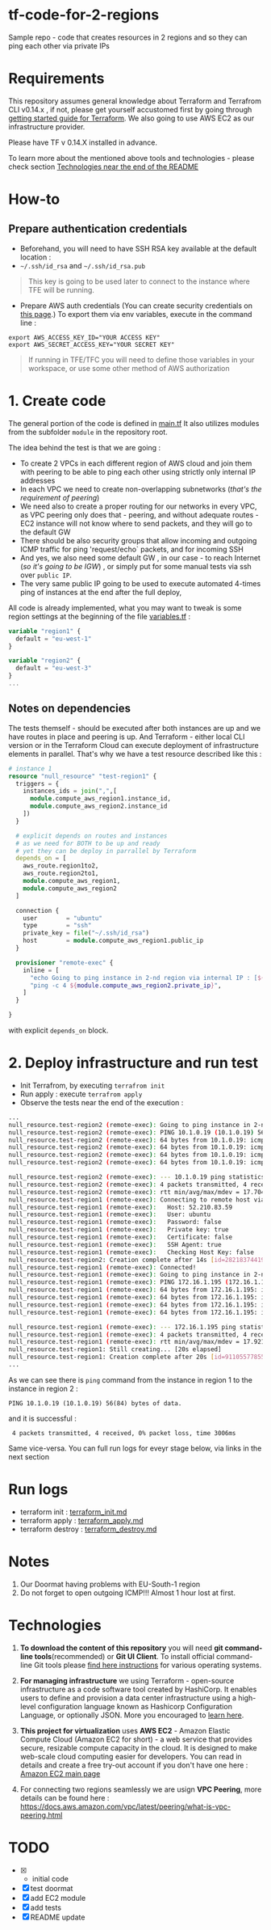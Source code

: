 # tf-code-for-2-regions
Sample repo - code that creates resources in 2 regions and so they can ping each other via private IPs

# Requirements

This repository assumes general knowledge about Terraform and Terrafrom CLI v0.14.x , if not, please get yourself accustomed first by going through [getting started guide for Terraform](https://learn.hashicorp.com/terraform?track=getting-started#getting-started). We also going to use AWS EC2 as our infrastructure provider.

Please have TF v 0.14.X installed in advance.

To learn more about the mentioned above tools and technologies - please check section [Technologies near the end of the README](#technologies)

# How-to

## Prepare authentication credentials
- Beforehand, you will need to have SSH RSA key available at the default location :
 - `~/.ssh/id_rsa` and `~/.ssh/id_rsa.pub`
 > This key is going to be used later to connect to the instance where TFE will be running.
 
- Prepare AWS auth credentials (You can create security credentials on [this page](https://console.aws.amazon.com/iam/home?#security_credential).) To export them via env variables, execute in the command line :
 ```
 export AWS_ACCESS_KEY_ID="YOUR ACCESS KEY"
 export AWS_SECRET_ACCESS_KEY="YOUR SECRET KEY"
 ```

> If running in TFE/TFC you will need to define those variables in your workspace, or use some other method of AWS authorization

# 1. Create code

The general portion of the code is defined in [main.tf](main.tf)
It also utilizes modules from the subfolder `module` in the repository root.

The idea behind the test is that we are going : 

- To create 2 VPCs in each different region of AWS cloud and join them with peering to be able to ping each other using strictly only internal IP addresses
- In each VPC we need to create non-overlapping subnetworks (*that's the requirement of peering*)
- We need also to create a proper routing for our networks in every VPC, as VPC peering only does that - peering, and without adequate routes - EC2 instance will not know where to send packets, and they will go to the default GW
- There should be also security groups that allow incoming and outgoing ICMP traffic for ping 'request/echo` packets, and for incoming SSH
- And yes, we also need some default GW , in our case - to reach Internet (*so it's going to be IGW*) , or simply put for some manual tests via ssh over `public IP`.
- The very same public IP going to be used to execute automated 4-times ping of instances at the end after the full deploy,

All code is already implemented, what you may want to tweak is some region settings at the beginning of the file [variables.tf](variables.tf) : 

```Terraform
variable "region1" {
  default = "eu-west-1"
}

variable "region2" {
  default = "eu-west-3"
}
...
```

## Notes on dependencies 

The tests themself - should be executed after both instances are up and we have routes in place and peering is up. And Terraform - either local CLI version or in the Terraform Cloud can execute deployment of infrastructure elements in parallel. That's why we have a test resource described like this : 

```Terraform
# instance 1 
resource "null_resource" "test-region1" {
  triggers = {
    instances_ids = join(",",[ 
      module.compute_aws_region1.instance_id,
      module.compute_aws_region2.instance_id
    ])
  }

  # explicit depends on routes and instances
  # as we need for BOTH to be up and ready
  # yet they can be deploy in parrallel by Terraform 
  depends_on = [
    aws_route.region1to2,
    aws_route.region2to1,
    module.compute_aws_region1,
    module.compute_aws_region2
  ]

  connection {
    user        = "ubuntu"
    type        = "ssh"
    private_key = file("~/.ssh/id_rsa")
    host        = module.compute_aws_region1.public_ip
  }

  provisioner "remote-exec" {
    inline = [
      "echo Going to ping instance in 2-nd region via internal IP : [${module.compute_aws_region2.private_ip}]",
      "ping -c 4 ${module.compute_aws_region2.private_ip}",
    ]
  }

}
```

with explicit `depends_on` block. 


# 2. Deploy infrastructure and run test

- Init Terrafrom, by executing `terrafrom init`
- Run apply : execute `terrafrom apply`
- Observe the tests near the end of the execution : 

```bash
...
null_resource.test-region2 (remote-exec): Going to ping instance in 2-nd region via internal IP : [10.1.0.19]
null_resource.test-region2 (remote-exec): PING 10.1.0.19 (10.1.0.19) 56(84) bytes of data.
null_resource.test-region2 (remote-exec): 64 bytes from 10.1.0.19: icmp_seq=1 ttl=64 time=18.3 ms
null_resource.test-region2 (remote-exec): 64 bytes from 10.1.0.19: icmp_seq=2 ttl=64 time=17.7 ms
null_resource.test-region2 (remote-exec): 64 bytes from 10.1.0.19: icmp_seq=3 ttl=64 time=17.7 ms
null_resource.test-region2 (remote-exec): 64 bytes from 10.1.0.19: icmp_seq=4 ttl=64 time=17.7 ms

null_resource.test-region2 (remote-exec): --- 10.1.0.19 ping statistics ---
null_resource.test-region2 (remote-exec): 4 packets transmitted, 4 received, 0% packet loss, time 3006ms
null_resource.test-region2 (remote-exec): rtt min/avg/max/mdev = 17.704/17.888/18.340/0.278 ms
null_resource.test-region1 (remote-exec): Connecting to remote host via SSH...
null_resource.test-region1 (remote-exec):   Host: 52.210.83.59
null_resource.test-region1 (remote-exec):   User: ubuntu
null_resource.test-region1 (remote-exec):   Password: false
null_resource.test-region1 (remote-exec):   Private key: true
null_resource.test-region1 (remote-exec):   Certificate: false
null_resource.test-region1 (remote-exec):   SSH Agent: true
null_resource.test-region1 (remote-exec):   Checking Host Key: false
null_resource.test-region2: Creation complete after 14s [id=2821837441945621302]
null_resource.test-region1 (remote-exec): Connected!
null_resource.test-region1 (remote-exec): Going to ping instance in 2-nd region via internal IP : [172.16.1.195]
null_resource.test-region1 (remote-exec): PING 172.16.1.195 (172.16.1.195) 56(84) bytes of data.
null_resource.test-region1 (remote-exec): 64 bytes from 172.16.1.195: icmp_seq=1 ttl=64 time=18.1 ms
null_resource.test-region1 (remote-exec): 64 bytes from 172.16.1.195: icmp_seq=2 ttl=64 time=19.9 ms
null_resource.test-region1 (remote-exec): 64 bytes from 172.16.1.195: icmp_seq=3 ttl=64 time=17.9 ms
null_resource.test-region1 (remote-exec): 64 bytes from 172.16.1.195: icmp_seq=4 ttl=64 time=17.9 ms

null_resource.test-region1 (remote-exec): --- 172.16.1.195 ping statistics ---
null_resource.test-region1 (remote-exec): 4 packets transmitted, 4 received, 0% packet loss, time 3005ms
null_resource.test-region1 (remote-exec): rtt min/avg/max/mdev = 17.921/18.474/19.932/0.850 ms
null_resource.test-region1: Still creating... [20s elapsed]
null_resource.test-region1: Creation complete after 20s [id=9110557785537736423]
...
```

As we can see there is `ping` command  from the instance in region 1 to the instance in region 2 : 

```
PING 10.1.0.19 (10.1.0.19) 56(84) bytes of data.
```
and it is successful : 

```
 4 packets transmitted, 4 received, 0% packet loss, time 3006ms
```

Same vice-versa.  You can full run logs for eveyr stage below, via links in the next section

# Run logs

- terraform init : [terraform_init.md](terraform_init.md)
- terraform apply : [terraform_apply.md](terraform_apply.md)
- terraform destroy  : [terraform_destroy.md](terraform_destroy.md)

# Notes

1. Our Doormat having problems with EU-South-1 region
2. Do not forget to open outgoing ICMP!!! Almost 1 hour lost at first. 

# Technologies

1. **To download the content of this repository** you will need **git command-line tools**(recommended) or **Git UI Client**. To install official command-line Git tools please [find here instructions](https://git-scm.com/book/en/v2/Getting-Started-Installing-Git) for various operating systems. 

2. **For managing infrastructure** we using Terraform - open-source infrastructure as a code software tool created by HashiCorp. It enables users to define and provision a data center infrastructure using a high-level configuration language known as Hashicorp Configuration Language, or optionally JSON. More you encouraged to [learn here](https://www.terraform.io).
 
3. **This project for virtualization** uses **AWS EC2** - Amazon Elastic Compute Cloud (Amazon EC2 for short) - a web service that provides secure, resizable compute capacity in the cloud. It is designed to make web-scale cloud computing easier for developers. You can read in details and create a free try-out account if you don't have one here : [Amazon EC2 main page](https://aws.amazon.com/ec2/)

4. For connecting two regions seamlessly we are usign **VPC Peering**, more details can be found here : https://docs.aws.amazon.com/vpc/latest/peering/what-is-vpc-peering.html


# TODO

- [x] - initial code
- [x] test doormat
- [x] add EC2 module
- [x] add tests
- [x] README update
